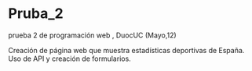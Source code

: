 # Pruba_2
prueba 2 de programación web , DuocUC (Mayo,12)

Creación de página web que muestra estadísticas deportivas de España.
Uso de API y creación de formularios.
